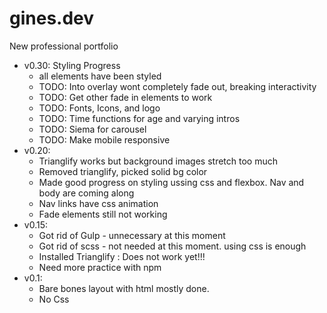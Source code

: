 # gines.dev
New professional portfolio



* v0.30: Styling Progress
    * all elements have been styled
    * TODO: Into overlay wont completely fade out, breaking interactivity
    * TODO: Get other fade in elements to work
    * TODO: Fonts, Icons, and logo
    * TODO: Time functions for age and varying intros
    * TODO: Siema for carousel
    * TODO: Make mobile responsive
* v0.20:
    * Trianglify works but background images stretch too much
    * Removed trianglify, picked solid bg color
    * Made good progress on styling ussing css and flexbox. Nav and body are coming along 
    * Nav links have css animation
    * Fade elements still not working
* v0.15:
    * Got rid of Gulp - unnecessary at this moment
    * Got rid of scss - not needed at this moment. using css is enough
    * Installed Trianglify : Does not work yet!!! 
    * Need more practice with npm
* v0.1: 
    * Bare bones layout with html mostly done.
    * No Css
